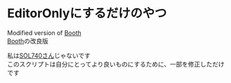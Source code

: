 # EditorOnlyにするだけのやつ

Modified version of [Booth](https://booth.pm/ja/items/6475280)  
[Booth](https://booth.pm/ja/items/6475280)の改良版

私は[SOL740さん](https://sol740.booth.pm/)じゃないです  
このスクリプトは自分にとってより良いものにするために、一部を修正しただけです
